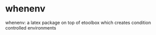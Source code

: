 # whenenv
whenenv: a latex package on top of etoolbox which creates condition controlled environments
